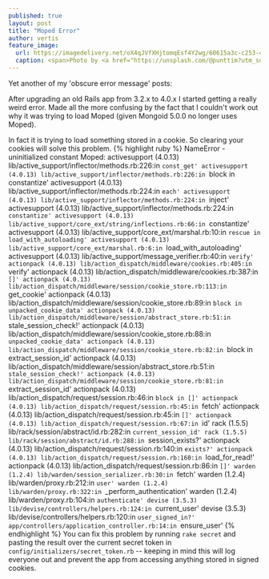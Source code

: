 ```yaml
---
published: true
layout: post
title: "Moped Error"
author: vertis
feature_image:
  url: https://imagedelivery.net/oX4qJVfXHjtomqEsf4Y2wg/60615a3c-c253-403e-cc95-b1a5cc3b0200/w=800
  caption: <span>Photo by <a href="https://unsplash.com/@punttim?utm_source=unsplash&amp;utm_medium=referral&amp;utm_content=creditCopyText">Tim Gouw</a> on <a href="https://unsplash.com/s/photos/frustrated?utm_source=unsplash&amp;utm_medium=referral&amp;utm_content=creditCopyText">Unsplash</a></span>
---
```

Yet another of my 'obscure error message' posts:

After upgrading an old Rails app from 3.2.x to 4.0.x I started getting a really weird error. Made all the more confusing by the fact that I couldn't work out why it was trying to load Moped (given Mongoid 5.0.0 no longer uses Moped).
<!--more-->
In fact it is trying to load something stored in a cookie. So clearing your cookies will solve this problem.
{% highlight ruby %}
NameError - uninitialized constant Moped:
  activesupport (4.0.13) lib/active_support/inflector/methods.rb:226:in `const_get'
  activesupport (4.0.13) lib/active_support/inflector/methods.rb:226:in `block in constantize'
  activesupport (4.0.13) lib/active_support/inflector/methods.rb:224:in `each'
  activesupport (4.0.13) lib/active_support/inflector/methods.rb:224:in `inject'
  activesupport (4.0.13) lib/active_support/inflector/methods.rb:224:in `constantize'
  activesupport (4.0.13) lib/active_support/core_ext/string/inflections.rb:66:in `constantize'
  activesupport (4.0.13) lib/active_support/core_ext/marshal.rb:10:in `rescue in load_with_autoloading'
  activesupport (4.0.13) lib/active_support/core_ext/marshal.rb:6:in `load_with_autoloading'
  activesupport (4.0.13) lib/active_support/message_verifier.rb:40:in `verify'
  actionpack (4.0.13) lib/action_dispatch/middleware/cookies.rb:405:in `verify'
  actionpack (4.0.13) lib/action_dispatch/middleware/cookies.rb:387:in `[]'
  actionpack (4.0.13) lib/action_dispatch/middleware/session/cookie_store.rb:113:in `get_cookie'
  actionpack (4.0.13) lib/action_dispatch/middleware/session/cookie_store.rb:89:in `block in unpacked_cookie_data'
  actionpack (4.0.13) lib/action_dispatch/middleware/session/abstract_store.rb:51:in `stale_session_check!'
  actionpack (4.0.13) lib/action_dispatch/middleware/session/cookie_store.rb:88:in `unpacked_cookie_data'
  actionpack (4.0.13) lib/action_dispatch/middleware/session/cookie_store.rb:82:in `block in extract_session_id'
  actionpack (4.0.13) lib/action_dispatch/middleware/session/abstract_store.rb:51:in `stale_session_check!'
  actionpack (4.0.13) lib/action_dispatch/middleware/session/cookie_store.rb:81:in `extract_session_id'
  actionpack (4.0.13) lib/action_dispatch/request/session.rb:46:in `block in []'
  actionpack (4.0.13) lib/action_dispatch/request/session.rb:45:in `fetch'
  actionpack (4.0.13) lib/action_dispatch/request/session.rb:45:in `[]'
  actionpack (4.0.13) lib/action_dispatch/request/session.rb:67:in `id'
  rack (1.5.5) lib/rack/session/abstract/id.rb:282:in `current_session_id'
  rack (1.5.5) lib/rack/session/abstract/id.rb:288:in `session_exists?'
  actionpack (4.0.13) lib/action_dispatch/request/session.rb:140:in `exists?'
  actionpack (4.0.13) lib/action_dispatch/request/session.rb:160:in `load_for_read!'
  actionpack (4.0.13) lib/action_dispatch/request/session.rb:86:in `[]'
  warden (1.2.4) lib/warden/session_serializer.rb:30:in `fetch'
  warden (1.2.4) lib/warden/proxy.rb:212:in `user'
  warden (1.2.4) lib/warden/proxy.rb:322:in `_perform_authentication'
  warden (1.2.4) lib/warden/proxy.rb:104:in `authenticate'
  devise (3.5.3) lib/devise/controllers/helpers.rb:124:in `current_user'
  devise (3.5.3) lib/devise/controllers/helpers.rb:120:in `user_signed_in?'
  app/controllers/application_controller.rb:14:in `ensure_user'
{% endhighlight %}
You can fix this problem by running `rake secret` and pasting the result over the current secret token in `config/initializers/secret_token.rb` -- keeping in mind this will log everyone out and prevent the app from accessing anything stored in signed cookies.
